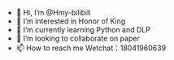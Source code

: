- 👋 Hi, I’m @Hmy-bilibili
- 👀 I’m interested in Honor of King
- 🌱 I’m currently learning Python and DLP
- 💞️ I’m looking to collaborate on paper
- 📫 How to reach me Wetchat：18041960639

<!---
Hmy-bilibili/Hmy-bilibili is a ✨ special ✨ repository because its `README.md` (this file) appears on your GitHub profile.
You can click the Preview link to take a look at your changes.
--->
